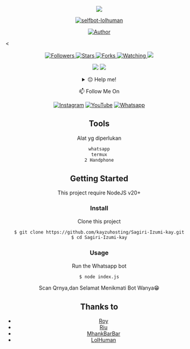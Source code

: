 <p align="center">
<img src="https://files.catbox.moe/j2wwtl.jpeg"/>
</p>
<p align="center">
<a href="#"><img title="selfbot-lolhuman" src="https://img.shields.io/badge/Whatsapp Bot-green?colorA=%23ff0000&colorB=%23017e40&style=for-the-badge"></a>
</p>
<p align="center">
<a href="https://github.com/AkiRaID"><img title="Author" src="https://img.shields.io/badge/AUTHOR-KAY RAMADHAN-orange.svg?style=for-the-badge&logo=github"></a>
</p>

<<p align="center">
  <a href="https://github.com/kayzuhosting?tab=followers">
    <img title="Followers" src="https://img.shields.io/github/followers/kayzuhosting?color=blue&style=flat-square">
  </a>
  <a href="https://github.com/kayzuhosting/Sagiri-Izumi-kay/stargazers">
    <img title="Stars" src="https://img.shields.io/github/stars/kayzuhosting/Sagiri-Izumi-kay?color=red&style=flat-square">
  </a>
  <a href="https://github.com/kayzuhosting/Sagiri-Izumi-kay/network/members">
    <img title="Forks" src="https://img.shields.io/github/forks/kayzuhosting/Sagiri-Izumi-kay?color=red&style=flat-square">
  </a>
  <a href="https://github.com/kayzuhosting/Sagiri-Izumi-kay/watchers">
    <img title="Watching" src="https://img.shields.io/github/watchers/kayzuhosting/Sagiri-Izumi-kay?label=Watchers&color=blue&style=flat-square">
  </a>
  <a href="https://hits.seeyoufarm.com">
    <img src="https://hits.seeyoufarm.com/api/count/incr/badge.svg?url=https%3A%2F%2Fgithub.com%2Fkayzuhosting%2FSagiri-Izumi-kay&count_bg=%2379C83D&title_bg=%23555555&icon=probot.svg&icon_color=%2300FF6D&title=hits&edge_flat=false"/>
  </a>
</p>

<p align="center">
    <img
        src="https://img.shields.io/badge/node.js%20-%2343853D.svg?&style=for-the-badge&logo=node.js&logoColor=white" />
    <img
        src="https://img.shields.io/badge/javascript%20-%23323330.svg?&style=for-the-badge&logo=javascript&logoColor=%23F7DF1E" />
</p>
<div align="center">
<details>
 <summary>😔 Help me!</summary>
 
 [QRIS](https://f.uguu.se/cAupgKUa)
 
</details>

<p align="center">
📫 Follow Me On
</p>

<p align="center">
<a href="https://www.instagram.com/kayy_xydl" target="_blank"><img src="https://img.shields.io/badge/Instagram-%23E4405F.svg?&style=flat-square&logo=instagram&logoColor=white" alt="Instagram"></a>
<a href="https://youtube.com/@kayzuhosting?si=sZqFX7Jk7IpV96uo" target="_blank"><img src="https://img.shields.io/badge/YouTube-%231877F2.svg?&style=flat-square&logo=YouTube&logoColor=white" alt="YouTube"></a>
<a href="https://wa.me/6289673462138" target="_blank"><img src="https://img.shields.io/badge/Whatsapp-%808080.svg?&style=flat-square&logo=Whatsapp&logoColor=white" alt="Whatsapp"></a>
</p>


## Tools
Alat yg diperlukan

```bash
whatsapp
termux
2 Handphone
```


## Getting Started

This project require NodeJS v20+

### Install
Clone this project

```bash
$ git clone https://github.com/kayzuhosting/Sagiri-Izumi-kay.git
$ cd Sagiri-Izumi-kay
```

### Usage
Run the Whatsapp bot

```bash
$ node index.js
```

Scan Qrnya,dan Selamat Menikmati Bot Wanya😁


## Thanks to
* [Roy](https://github.com/Pxc7b)
* [Riu](https://github.com/Pxc7)
* [MhankBarBar](https://github.com/MhankBarBar)
* [LolHuman](https://github.com/LoL-Human)

